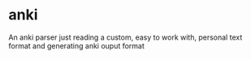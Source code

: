 anki
====

An anki parser just reading a custom, easy to work with, personal text format and generating anki ouput format
